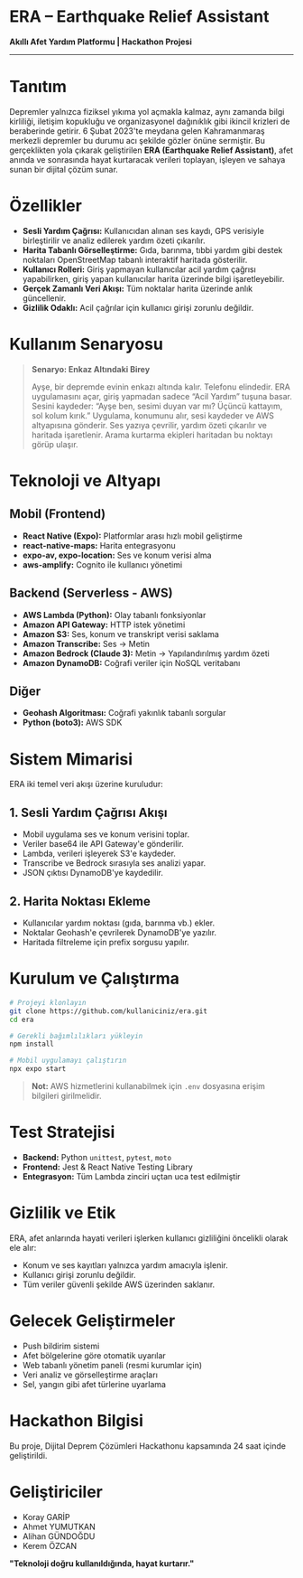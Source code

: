 # ERA – Earthquake Relief Assistant

**Akıllı Afet Yardım Platformu | Hackathon Projesi**

---

# Tanıtım

Depremler yalnızca fiziksel yıkıma yol açmakla kalmaz, aynı zamanda bilgi kirliliği, iletişim kopukluğu ve organizasyonel dağınıklık gibi ikincil krizleri de beraberinde getirir. 6 Şubat 2023'te meydana gelen Kahramanmaraş merkezli depremler bu durumu acı şekilde gözler önüne sermiştir. Bu gerçeklikten yola çıkarak geliştirilen **ERA (Earthquake Relief Assistant)**, afet anında ve sonrasında hayat kurtaracak verileri toplayan, işleyen ve sahaya sunan bir dijital çözüm sunar.

# Özellikler

* **Sesli Yardım Çağrısı:** Kullanıcıdan alınan ses kaydı, GPS verisiyle birleştirilir ve analiz edilerek yardım özeti çıkarılır.
* **Harita Tabanlı Görselleştirme:** Gıda, barınma, tıbbi yardım gibi destek noktaları OpenStreetMap tabanlı interaktif haritada gösterilir.
* **Kullanıcı Rolleri:** Giriş yapmayan kullanıcılar acil yardım çağrısı yapabilirken, giriş yapan kullanıcılar harita üzerinde bilgi işaretleyebilir.
* **Gerçek Zamanlı Veri Akışı:** Tüm noktalar harita üzerinde anlık güncellenir.
* **Gizlilik Odaklı:** Acil çağrılar için kullanıcı girişi zorunlu değildir.

# Kullanım Senaryosu

> **Senaryo: Enkaz Altındaki Birey**
>
> Ayşe, bir depremde evinin enkazı altında kalır. Telefonu elindedir. ERA uygulamasını açar, giriş yapmadan sadece “Acil Yardım” tuşuna basar. Sesini kaydeder: “Ayşe ben, sesimi duyan var mı? Üçüncü kattayım, sol kolum kırık.” Uygulama, konumunu alır, sesi kaydeder ve AWS altyapısına gönderir. Ses yazıya çevrilir, yardım özeti çıkarılır ve haritada işaretlenir. Arama kurtarma ekipleri haritadan bu noktayı görüp ulaşır.

# Teknoloji ve Altyapı

## Mobil (Frontend)

* **React Native (Expo):** Platformlar arası hızlı mobil geliştirme
* **react-native-maps:** Harita entegrasyonu
* **expo-av, expo-location:** Ses ve konum verisi alma
* **aws-amplify:** Cognito ile kullanıcı yönetimi

## Backend (Serverless - AWS)

* **AWS Lambda (Python):** Olay tabanlı fonksiyonlar
* **Amazon API Gateway:** HTTP istek yönetimi
* **Amazon S3:** Ses, konum ve transkript verisi saklama
* **Amazon Transcribe:** Ses -> Metin
* **Amazon Bedrock (Claude 3):** Metin -> Yapılandırılmış yardım özeti
* **Amazon DynamoDB:** Coğrafi veriler için NoSQL veritabanı

## Diğer

* **Geohash Algoritması:** Coğrafi yakınlık tabanlı sorgular
* **Python (boto3):** AWS SDK

# Sistem Mimarisi

ERA iki temel veri akışı üzerine kuruludur:

## 1. Sesli Yardım Çağrısı Akışı

* Mobil uygulama ses ve konum verisini toplar.
* Veriler base64 ile API Gateway'e gönderilir.
* Lambda, verileri işleyerek S3'e kaydeder.
* Transcribe ve Bedrock sırasıyla ses analizi yapar.
* JSON çıktısı DynamoDB'ye kaydedilir.

## 2. Harita Noktası Ekleme

* Kullanıcılar yardım noktası (gıda, barınma vb.) ekler.
* Noktalar Geohash'e çevrilerek DynamoDB'ye yazılır.
* Haritada filtreleme için prefix sorgusu yapılır.

# Kurulum ve Çalıştırma

```bash
# Projeyi klonlayın
git clone https://github.com/kullaniciniz/era.git
cd era

# Gerekli bağımlılıkları yükleyin
npm install

# Mobil uygulamayı çalıştırın
npx expo start
```

> **Not:** AWS hizmetlerini kullanabilmek için `.env` dosyasına erişim bilgileri girilmelidir.

# Test Stratejisi

* **Backend:** Python `unittest`, `pytest`, `moto`
* **Frontend:** Jest & React Native Testing Library
* **Entegrasyon:** Tüm Lambda zinciri uçtan uca test edilmiştir

# Gizlilik ve Etik

ERA, afet anlarında hayati verileri işlerken kullanıcı gizliliğini öncelikli olarak ele alır:

* Konum ve ses kayıtları yalnızca yardım amacıyla işlenir.
* Kullanıcı girişi zorunlu değildir.
* Tüm veriler güvenli şekilde AWS üzerinden saklanır.

# Gelecek Geliştirmeler

* Push bildirim sistemi
* Afet bölgelerine göre otomatik uyarılar
* Web tabanlı yönetim paneli (resmi kurumlar için)
* Veri analiz ve görselleştirme araçları
* Sel, yangın gibi afet türlerine uyarlama

# Hackathon Bilgisi

Bu proje, Dijital Deprem Çözümleri Hackathonu kapsamında 24 saat içinde geliştirildi.

# Geliştiriciler
* Koray GARİP
* Ahmet YUMUTKAN
* Alihan GÜNDOĞDU
* Kerem ÖZCAN



**"Teknoloji doğru kullanıldığında, hayat kurtarır."**
